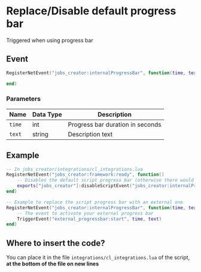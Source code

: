 # Replace/Disable default progress bar

Triggered when using progress bar

## Event

```lua
RegisterNetEvent("jobs_creator:internalProgressBar", function(time, text)

end)
```

### Parameters

| Name   | Data Type | Description                      |
| ------ | --------- | -------------------------------- |
| `time` | int       | Progress bar duration in seconds |
| `text` | string    | Description text                 |

## Example

```lua
-- In jobs_creator/integrations/cl_integrations.lua
RegisterNetEvent("jobs_creator:framework:ready", function() 
    -- Disables the default script progress bar (otherwise there would be 2 progress bars)
    exports["jobs_creator"]:disableScriptEvent("jobs_creator:internalProgressBar")
end)

-- Example to replace the script progress bar with an external one
RegisterNetEvent("jobs_creator:internalProgressBar", function(time, text)
    -- The event to activate your external progress bar
    TriggerEvent("external_progressbar:start", time, text)
end)
```

## Where to insert the code?

You can place it in the file `integrations/cl_integrations.lua` of the script, **at the bottom of the file on new lines**
